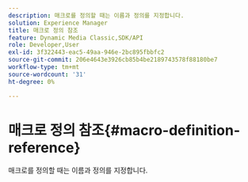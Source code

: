 ```yaml
---
description: 매크로를 정의할 때는 이름과 정의를 지정합니다.
solution: Experience Manager
title: 매크로 정의 참조
feature: Dynamic Media Classic,SDK/API
role: Developer,User
exl-id: 3f322443-eac5-49aa-946e-2bc895fbbfc2
source-git-commit: 206e4643e3926cb85b4be2189743578f88180be7
workflow-type: tm+mt
source-wordcount: '31'
ht-degree: 0%

---
```


# 매크로 정의 참조{#macro-definition-reference}

매크로를 정의할 때는 이름과 정의를 지정합니다.
